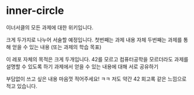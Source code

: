 # inner-circle

이너서클의 모든 과제에 대한 위키입니다. 

크게 두가지로 나누어 서술할 예정입니다. 
첫번째는 과제 내용 자체
두번째는 과제를 통해 얻을 수 있는 내용 (또는 과제의 학습 목표)

이 레포 자체의 목적은 크게 두개입니다. 
42를 모르고 컴퓨터공학을 모르더라도 과제를 설명할 수 있도록 하기
과제에서 얻을 수 있는 내용에 대해 서로 공유하기


부담없이 쓰고 싶은 내용 마음껏 적어주세요! ㅋㅋ 
저도 약간 42 회고록 같은 느낌으로 적고 있습니다. 